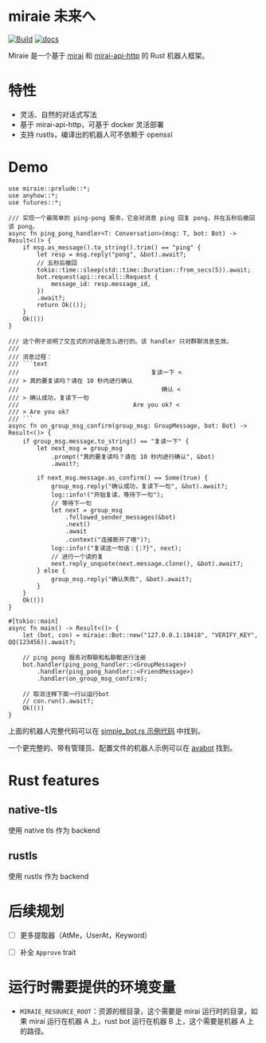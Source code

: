 # miraie 未来へ

[![Build](https://github.com/gwy15/miraie/actions/workflows/build.yml/badge.svg)](https://github.com/gwy15/miraie/actions/workflows/build.yml)
[![docs](https://docs.rs/miraie/badge.svg)](https://docs.rs/miraie)

Miraie 是一个基于 [mirai](https://github.com/mamoe/mirai) 和 [mirai-api-http](https://github.com/project-mirai/mirai-api-http) 的 Rust 机器人框架。

# 特性
- 灵活、自然的对话式写法
- 基于 mirai-api-http，可基于 docker 灵活部署
- 支持 rustls，编译出的机器人可不依赖于 openssl

# Demo
```rust,no_run
use miraie::prelude::*;
use anyhow::*;
use futures::*;

/// 实现一个最简单的 ping-pong 服务，它会对消息 ping 回复 pong，并在五秒后撤回该 pong。
async fn ping_pong_handler<T: Conversation>(msg: T, bot: Bot) -> Result<()> {
    if msg.as_message().to_string().trim() == "ping" {
        let resp = msg.reply("pong", &bot).await?;
        // 五秒后撤回
        tokio::time::sleep(std::time::Duration::from_secs(5)).await;
        bot.request(api::recall::Request {
            message_id: resp.message_id,
        })
        .await?;
        return Ok(());
    }
    Ok(())
}

/// 这个例子说明了交互式的对话是怎么进行的。该 handler 只对群聊消息生效。
///
/// 消息过程：
/// ```text
///                                     复读一下 <
/// > 真的要复读吗？请在 10 秒内进行确认
///                                        确认 <
/// > 确认成功，复读下一句
///                                Are you ok? <
/// > Are you ok?
/// ```
async fn on_group_msg_confirm(group_msg: GroupMessage, bot: Bot) -> Result<()> {
    if group_msg.message.to_string() == "复读一下" {
        let next_msg = group_msg
            .prompt("真的要复读吗？请在 10 秒内进行确认", &bot)
            .await?;

        if next_msg.message.as_confirm() == Some(true) {
            group_msg.reply("确认成功，复读下一句", &bot).await?;
            log::info!("开始复读，等待下一句");
            // 等待下一句
            let next = group_msg
                .followed_sender_messages(&bot)
                .next()
                .await
                .context("连接断开了哦")?;
            log::info!("复读这一句话：{:?}", next);
            // 进行一个读的复
            next.reply_unquote(next.message.clone(), &bot).await?;
        } else {
            group_msg.reply("确认失败", &bot).await?;
        }
    }
    Ok(())
}

#[tokio::main]
async fn main() -> Result<()> {
    let (bot, con) = miraie::Bot::new("127.0.0.1:18418", "VERIFY_KEY", QQ(123456)).await?;

    // ping pong 服务对群聊和私聊都进行注册
    bot.handler(ping_pong_handler::<GroupMessage>)
        .handler(ping_pong_handler::<FriendMessage>)
        .handler(on_group_msg_confirm);

    // 取消注释下面一行以运行bot
    // con.run().await?;
    Ok(())
}
```

上面的机器人完整代码可以在 [simple_bot.rs 示例代码](https://github.com/gwy15/miraie/blob/main/examples/simple_bot.rs) 中找到。

一个更完整的、带有管理员、配置文件的机器人示例可以在 [avabot](https://github.com/gwy15/avabot) 找到。


# Rust features
## native-tls
使用 native tls 作为 backend
 
## rustls
使用 rustls 作为 backend

# 后续规划
- [ ] 更多提取器（AtMe，UserAt，Keyword）
- [ ] 补全 `Approve` trait


# 运行时需要提供的环境变量
- `MIRAIE_RESOURCE_ROOT`：资源的根目录，这个需要是 mirai 运行时的目录，如果 mirai 运行在机器 A 上，rust bot 运行在机器 B 上，这个需要是机器 A 上的路径。

